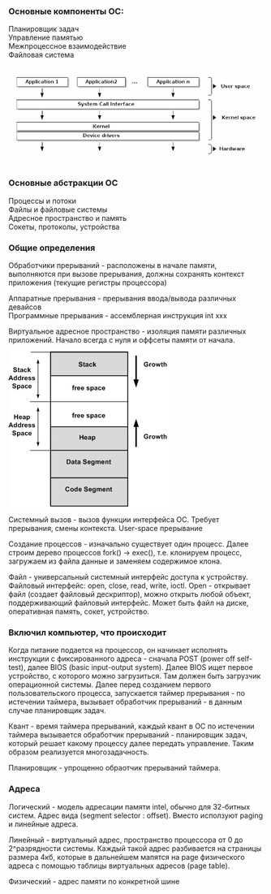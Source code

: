 ### Основные компоненты ОС:
Планировщик задач  
Управление памятью  
Межпроцессное взаимодействие  
Файловая система  

![OS stack](data/os_stack.png)

### Основные абстракции ОС
Процессы и потоки  
Файлы и файловые системы  
Адресное пространство и память  
Сокеты, протоколы, устройства


### Общие определения
Обработчики прерываний - расположены в начале памяти, выполняются при вызове прерывания, должны сохранять контекст приложения (текущие регистры процессора)

Аппаратные прерывания - прерывания ввода/вывода различных девайсов  
Программные прерывания - ассемблерная инструкция int xxx

Виртуальное адресное пространство - изоляция памяти различных приложений. Начало всегда с нуля и оффсеты памяти от начала.

![](data/memory_model.jpg)

Системный вызов - вызов функции интерфейса ОС. Требует прерывания, смены контекста. User-space прерывание

Создание процессов - изначально существует один процесс. Далее строим дерево процессов fork() -> exec(), т.е. клонируем процесс, загружаем из файла данные и заменяем содержимое клона.

Файл - универсальный системный интерфейс доступа к устройству. Файловый интерфейс: open, close, read, write, ioctl. Open - открывает файл (создает файловый дескриптор), можно открыть любой объект, поддерживающий файловый интерфейс. Может быть файл на диске, оперативная память, сокет, устройство. 

### Включил компьютер, что происходит
Когда питание подается на процессор, он начинает исполнять инструкции с фиксированного адреса - сначала POST (power off self-test), далее BIOS (basic input-output system). Далее BIOS ищет первое устройство, с которого можно загрузиться. Там должен быть загрузчик операционной системы. Далее перед созданием первого пользовательского процесса, запускается таймер прерывания - по истечении таймера, вызывает обработчик прерываний - в данным случае планировщик задач.

Квант - время таймера прерываний, каждый квант в ОС по истечении таймера вызывается обработчик прерываний - планировщик задач, который решает какому процессу далее передать управление. Таким образом реализуется многозадачность.

Планировщик - упрощенно обраотчик прерываний таймера.

### Адреса
Логический - модель адресации памяти intel, обычно для 32-битных систем. Адрес вида (segment selector : offset). Вместо исползуют paging и линейные адреса.

Линейный - виртуальный адрес, пространство процессора от 0 до 2^разрядности системы. Каждый такой адрес разбивается на страницы размера 4кб, которые в дальнейшем мапятся на page физического адреса с помощью таблицы виртуальных адресов (page table).

Физический - адрес памяти по конкретной шине

